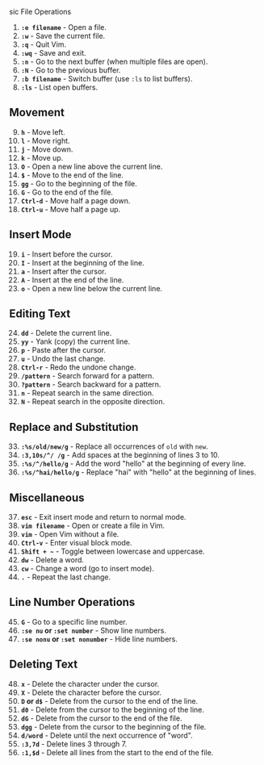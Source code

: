 sic File Operations
1. **`:e filename`** - Open a file.
2. **`:w`** - Save the current file.
3. **`:q`** - Quit Vim.
4. **`:wq`** - Save and exit.
5. **`:n`** - Go to the next buffer (when multiple files are open).
6. **`:N`** - Go to the previous buffer.
7. **`:b filename`** - Switch buffer (use `:ls` to list buffers).
8. **`:ls`** - List open buffers.

## Movement
9. **`h`** - Move left.
10. **`l`** - Move right.
11. **`j`** - Move down.
12. **`k`** - Move up.
13. **`O`** - Open a new line above the current line.
14. **`$`** - Move to the end of the line.
15. **`gg`** - Go to the beginning of the file.
16. **`G`** - Go to the end of the file.
17. **`Ctrl-d`** - Move half a page down.
18. **`Ctrl-u`** - Move half a page up.

## Insert Mode
19. **`i`** - Insert before the cursor.
20. **`I`** - Insert at the beginning of the line.
21. **`a`** - Insert after the cursor.
22. **`A`** - Insert at the end of the line.
23. **`o`** - Open a new line below the current line.

## Editing Text
24. **`dd`** - Delete the current line.
25. **`yy`** - Yank (copy) the current line.
26. **`p`** - Paste after the cursor.
27. **`u`** - Undo the last change.
28. **`Ctrl-r`** - Redo the undone change.
29. **`/pattern`** - Search forward for a pattern.
30. **`?pattern`** - Search backward for a pattern.
31. **`n`** - Repeat search in the same direction.
32. **`N`** - Repeat search in the opposite direction.

## Replace and Substitution
33. **`:%s/old/new/g`** - Replace all occurrences of `old` with `new`.
34. **`:3,10s/^/ /g`** - Add spaces at the beginning of lines 3 to 10.
35. **`:%s/^/hello/g`** - Add the word "hello" at the beginning of every line.
36. **`:%s/^hai/hello/g`** - Replace "hai" with "hello" at the beginning of lines.

## Miscellaneous
37. **`esc`** - Exit insert mode and return to normal mode.
38. **`vim filename`** - Open or create a file in Vim.
39. **`vim`** - Open Vim without a file.
40. **`Ctrl-v`** - Enter visual block mode.
41. **`Shift + ~`** - Toggle between lowercase and uppercase.
42. **`dw`** - Delete a word.
43. **`cw`** - Change a word (go to insert mode).
44. **`.`** - Repeat the last change.

## Line Number Operations
45. **`G`** - Go to a specific line number.
46. **`:se nu` or `:set number`** - Show line numbers.
47. **`:se nonu` or `:set nonumber`** - Hide line numbers.

## Deleting Text
48. **`x`** - Delete the character under the cursor.
49. **`X`** - Delete the character before the cursor.
50. **`D` or `d$`** - Delete from the cursor to the end of the line.
51. **`d0`** - Delete from the cursor to the beginning of the line.
52. **`dG`** - Delete from the cursor to the end of the file.
53. **`dgg`** - Delete from the cursor to the beginning of the file.
54. **`d/word`** - Delete until the next occurrence of "word".
55. **`:3,7d`** - Delete lines 3 through 7.
56. **`:1,$d`** - Delete all lines from the start to the end of the file.
